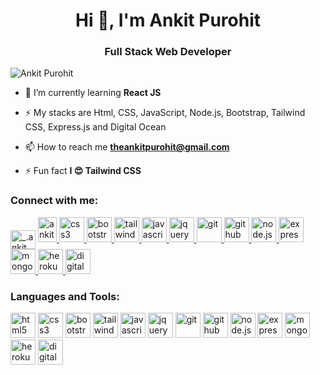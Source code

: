 <h1 align="center">Hi 👋, I'm Ankit Purohit</h1>
<h3 align="center">Full Stack Web Developer</h3>

<p align="left"> <img src="https://komarev.com/ghpvc/?username=TheAnkitPurohit" alt="Ankit Purohit" /> </p>

- 🌱 I’m currently learning **React JS**

- ⚡ My stacks are Html, CSS, JavaScript, Node.js, Bootstrap, Tailwind CSS, Express.js and Digital Ocean

- 📫 How to reach me **theankitpurohit@gmail.com**

- ⚡ Fun fact **I 😍 Tailwind CSS**

<h3 align="left">Connect with me:</h3>
<p align="left">
<a href="https://www.instagram.com/ankitpurohitofficial/" target="blank"><img align="center" src="https://raw.githubusercontent.com/rahuldkjain/github-profile-readme-generator/master/src/images/icons/Social/instagram.svg" alt="_.ankit purohit._" height="30" width="40" /></a>
<a href="https://www.linkedin.com/in/theankitpurohit/" target="blank"><img align="center src="https://cdn.jsdelivr.net/gh/devicons/devicon/icons/html5/html5-original.svg" alt="ankit" width="30" height="40" />
      <img src="https://cdn.jsdelivr.net/gh/devicons/devicon/icons/css3/css3-original.svg" alt="css3" width="40" height="40" />
      <img src="https://cdn.jsdelivr.net/gh/devicons/devicon/icons/bootstrap/bootstrap-original.svg" alt="bootstrap5" width="40" height="40" />
      <img src="https://cdn.jsdelivr.net/gh/devicons/devicon/icons/tailwindcss/tailwindcss-original-wordmark.svg" alt="tailwindcss" width="40" height="40" />
      <img src="https://cdn.jsdelivr.net/gh/devicons/devicon/icons/javascript/javascript-original.svg" alt="javascript" width="40" height="40" />
      <img src="https://cdn.jsdelivr.net/gh/devicons/devicon/icons/jquery/jquery-original-wordmark.svg" alt="jquery" width="40" height="40" />
      <img src="https://cdn.jsdelivr.net/gh/devicons/devicon/icons/git/git-original.svg" alt="git" width="40" height="40" />
      <img src="https://cdn.jsdelivr.net/gh/devicons/devicon/icons/github/github-original.svg" alt="github" width="40" height="40" />
      <img src="https://cdn.jsdelivr.net/gh/devicons/devicon/icons/nodejs/nodejs-original-wordmark.svg" alt="node.js" width="40" height="40" />
      <img src="https://cdn.jsdelivr.net/gh/devicons/devicon/icons/express/express-original.svg" alt="express" width="40" height="40" />
      <img src="https://cdn.jsdelivr.net/gh/devicons/devicon/icons/mongodb/mongodb-original-wordmark.svg" alt="mongodb" width="40" height="40" />
      <img src="https://cdn.jsdelivr.net/gh/devicons/devicon/icons/heroku/heroku-original-wordmark.svg" alt="heroku" width="40" height="40" />
      <img src="https://cdn.jsdelivr.net/gh/devicons/devicon/icons/digitalocean/digitalocean-original-wordmark.svg" alt="digitalocean" width="40" height="40" /></a>
</p>

<h3 align="left">Languages and Tools:</h3>
<p align="left"> 
   <img src="https://cdn.jsdelivr.net/gh/devicons/devicon/icons/html5/html5-original.svg" alt="html5" width="40" height="40" />
      <img src="https://cdn.jsdelivr.net/gh/devicons/devicon/icons/css3/css3-original.svg" alt="css3" width="40" height="40" />
      <img src="https://cdn.jsdelivr.net/gh/devicons/devicon/icons/bootstrap/bootstrap-original.svg" alt="bootstrap5" width="40" height="40" />
      <img src="https://cdn.jsdelivr.net/gh/devicons/devicon/icons/tailwindcss/tailwindcss-original-wordmark.svg" alt="tailwindcss" width="40" height="40" />
      <img src="https://cdn.jsdelivr.net/gh/devicons/devicon/icons/javascript/javascript-original.svg" alt="javascript" width="40" height="40" />
      <img src="https://cdn.jsdelivr.net/gh/devicons/devicon/icons/jquery/jquery-original-wordmark.svg" alt="jquery" width="40" height="40" />
      <img src="https://cdn.jsdelivr.net/gh/devicons/devicon/icons/git/git-original.svg" alt="git" width="40" height="40" />
      <img src="https://cdn.jsdelivr.net/gh/devicons/devicon/icons/github/github-original.svg" alt="github" width="40" height="40" />
      <img src="https://cdn.jsdelivr.net/gh/devicons/devicon/icons/nodejs/nodejs-original-wordmark.svg" alt="node.js" width="40" height="40" />
      <img src="https://cdn.jsdelivr.net/gh/devicons/devicon/icons/express/express-original.svg" alt="express" width="40" height="40" />
      <img src="https://cdn.jsdelivr.net/gh/devicons/devicon/icons/mongodb/mongodb-original-wordmark.svg" alt="mongodb" width="40" height="40" />
      <img src="https://cdn.jsdelivr.net/gh/devicons/devicon/icons/heroku/heroku-original-wordmark.svg" alt="heroku" width="40" height="40" />
      <img src="https://cdn.jsdelivr.net/gh/devicons/devicon/icons/digitalocean/digitalocean-original-wordmark.svg" alt="digitalocean" width="40" height="40" />
  </p>


